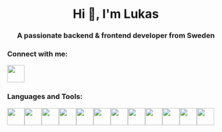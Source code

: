 <h1 align="center">Hi 👋, I'm Lukas</h1>
<h3 align="center">A passionate backend & frontend developer from Sweden</h3>


<h3 align="left">Connect with me:</h3>
<a href="https://www.linkedin.com/in/lukas-lundblad-8498b11b6/">
<img src="https://user-images.githubusercontent.com/91055417/234880968-8054851c-5c7a-40ea-811a-b73d1f23fcf9.png" width="40" height="40">
</a>
<h3 align="left">Languages and Tools:</h3>


<div style="display: flex;">

<a href="https://www.w3schools.com/html/">
    <img src="https://www.w3.org/html/logo/downloads/HTML5_Logo_256.png" width="40" height="40">
  </a> 

  <a href="https://www.w3schools.com/css/">
    <img src="https://user-images.githubusercontent.com/91055417/234883364-5f91bb68-3147-4282-88cc-a74a121f390f.png" width="40" height="40">
  </a> 

   <a href="https://react.dev/">
    <img src="https://styles.redditmedia.com/t5_2su6s/styles/communityIcon_4g1uo0kd87c61.png?width=256&s=3f7493995143d3cf40b1fedc582607cea194b579" width="40" height="40">
  </a>

  <a href="https://expressjs.com/">
    <img src="https://res.cloudinary.com/kc-cloud/images/f_auto,q_auto/v1651772163/expressjslogo/expressjslogo.webp?_i=AA" width="40" height="40">
  </a>

  <a href="https://nodejs.org/en">
    <img src="https://www.tekkiwebsolutions.com/wp-content/uploads/nodejs.png" width="40" height="40">
  </a>

  <a href="https://www.postgresql.org/">
    <img src="https://upload.wikimedia.org/wikipedia/commons/thumb/2/29/Postgresql_elephant.svg/1200px-Postgresql_elephant.svg.png" width="40" height="40">
  </a>

<a href="https://sqlite.org/index.html">
    <img src="https://cdn.iconscout.com/icon/free/png-256/free-sqlite-282687.png" width="40" height="40">
  </a>

  <a href="https://nextjs.org/">
    <img src="https://pulkitgangwar.gallerycdn.vsassets.io/extensions/pulkitgangwar/nextjs-snippets/1.0.1/1678968590213/Microsoft.VisualStudio.Services.Icons.Default" width="40" height="40">
  </a>

  <a href="https://aws.amazon.com/">
    <img src="https://pcr.cloud-mercato.com/static/img/logos/aws.png" width="40" height="40">
  </a>

  <a href="https://spring.io/">
    <img src="https://jaki-jezyk-programowania.pl/img/technologies/spring.png" width="40" height="40">
  </a>

  <a href="https://mongoosejs.com/">
    <img src="https://cdn.iconscout.com/icon/free/png-256/mongodb-5-1175140.png" width="40" height="40">
  </a>

  <a href="https://git-scm.com/">
    <img src="https://cdn.iconscout.com/icon/free/png-256/free-git-225996.png?f=webp&w=256" width="40" height="40">
  </a>

</div>
